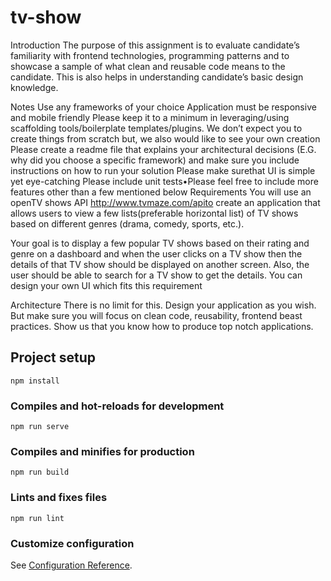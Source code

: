 # tv-show
Introduction
The purpose of this assignment is to evaluate candidate’s familiarity with frontend technologies, programming patterns and to showcase a sample of what clean and reusable code means to the candidate. This is also helps in understanding candidate’s basic design knowledge.

Notes
Use any frameworks of your choice
Application must be responsive and mobile friendly
Please keep it to a minimum in leveraging/using scaffolding tools/boilerplate templates/plugins. We don’t expect you to create things from scratch but, we also would like to see your own creation
Please create a readme file that explains your architectural decisions (E.G. why did you choose a specific framework) and make sure you include instructions on how to run your solution
Please make surethat UI is simple yet eye-catching
Please include unit tests•Please feel free to include more features other than a few mentioned below
Requirements
You will use an openTV shows API http://www.tvmaze.com/apito create an application that allows users to view a few lists(preferable horizontal list) of TV shows based on different genres (drama, comedy, sports, etc.).

Your goal is to display a few popular TV shows based on their rating and genre on a dashboard and when the user clicks on a TV show then the details of that TV show should be displayed on another screen. Also, the user should be able to search for a TV show to get the details. You can design your own UI which fits this requirement

Architecture
There is no limit for this. Design your application as you wish. But make sure you will focus on clean code, reusability, frontend beast practices. Show us that you know how to produce top notch applications.

## Project setup
```
npm install
```

### Compiles and hot-reloads for development
```
npm run serve
```

### Compiles and minifies for production
```
npm run build
```

### Lints and fixes files
```
npm run lint
```

### Customize configuration
See [Configuration Reference](https://cli.vuejs.org/config/).
